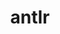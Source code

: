 ---
title: "antlr"
layout: cache
categories: [package, v0.18.1]
meta: {"versions": ["2.7.7"], "compilers": ["gcc@=7.5.0"], "oss": ["ubuntu18.04"], "platforms": ["linux"], "targets": ["x86_64"], "stacks": ["e4s", "root"], "num_specs": 1, "num_specs_by_stack": {"root": 1, "e4s": 1}}
spec_details: [{"hash": "ryn5mrynlnjlbcv75dqz5fl4jmz4toqo", "compiler": "gcc@=7.5.0", "versions": ["2.7.7"], "os": "ubuntu18.04", "platform": "linux", "target": "x86_64", "variants": ["+cxx", "~java", "patches=33897ad", "~python"], "stacks": ["root", "e4s"], "size": "-", "tarball": "https://binaries.spack.io/releases/v0.18.1/build_cache/linux-ubuntu18.04-x86_64/gcc-7.5.0/antlr-2.7.7/linux-ubuntu18.04-x86_64-gcc-7.5.0-antlr-2.7.7-ryn5mrynlnjlbcv75dqz5fl4jmz4toqo.spack"}]
---